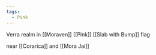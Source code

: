```yaml
---
tags:
  - Pink
---
```



Verra
realm in [[Moraven]]
[[Pink]] [[Slab with Bump]] flag

near [[Corarica]] and [[Mora Jai]]